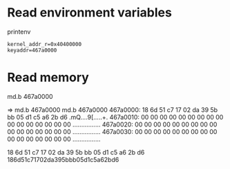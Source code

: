 # Read environment variables

printenv

```
kernel_addr_r=0x40400000
keyaddr=467a0000
```

# Read memory

md.b 467a0000

=> md.b 467a0000
md.b 467a0000
467a0000: 18 6d 51 c7 17 02 da 39 5b bb 05 d1 c5 a6 2b d6  .mQ....9[.....+.
467a0010: 00 00 00 00 00 00 00 00 00 00 00 00 00 00 00 00  ................
467a0020: 00 00 00 00 00 00 00 00 00 00 00 00 00 00 00 00  ................
467a0030: 00 00 00 00 00 00 00 00 00 00 00 00 00 00 00 00  ................

18 6d 51 c7 17 02 da 39 5b bb 05 d1 c5 a6 2b d6
186d51c71702da395bbb05d1c5a62bd6